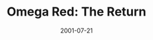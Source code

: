 ---
mission_id: orreturn
editorsChoice:
title: "Omega Red: The Return"
authors: 
    - "Jacob Lachance"
date: 2001-07-21
filename: "orreturn.zip"
description: "While attempting to escape the Omega Red base after his first mission, Thomas Gant with Kyle Katarn and Jan Ors are shot down by Imperial anti-aircraft fire. While Jan and Kyle repair the ship, Thomas sets out to bring down the AA guns."
cover: 
levelReplaced:	TALAY
difficulty: yes
bm:	yes
fme: yes
wax: yes
three_do: yes
voc: yes
gmd: yes
vue: yes
lfd: yes
base: "New level from scratch" 
editors: "WdFUSE 2.00"

---